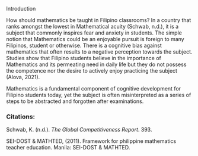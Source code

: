 Introduction

How should mathematics be taught in Filipino classrooms? In a country that ranks amongst the lowest in Mathematical acuity (Schwab, n.d.), it is a subject that commonly inspires fear and anxiety in students. The simple notion that Mathematics could be an enjoyable pursuit is foreign to many Filipinos, student or otherwise. There is a cognitive bias against mathematics that often results to a negative perception towards the subject. Studies show that Filipino students believe in the importance of Mathematics and its permeating need in daily life but they do not possess the competence nor the desire to actively enjoy practicing the subject (Alova, 2021).

Mathematics is a fundamental component of cognitive development for Filipino students today, yet the subject is often misinterpreted as a series of steps to be abstracted and forgotten after examinations. 
### Citations:
Schwab, K. (n.d.). _The Global Competitiveness Report_. 393.

SEI-DOST & MATHTED, (2011). Framework for philippine mathematics teacher education. Manila: SEI-DOST & MATHTED.

